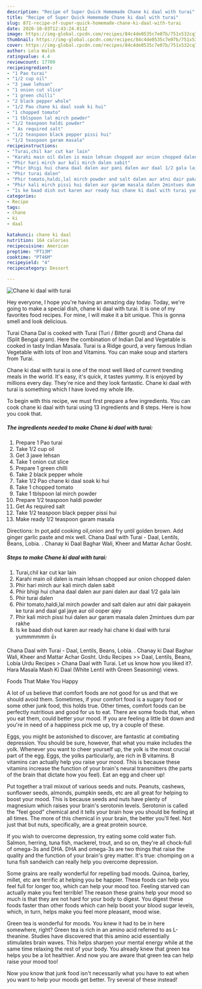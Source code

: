 ```yaml
---
description: "Recipe of Super Quick Homemade Chane ki daal with turai"
title: "Recipe of Super Quick Homemade Chane ki daal with turai"
slug: 871-recipe-of-super-quick-homemade-chane-ki-daal-with-turai
date: 2020-10-03T12:43:24.011Z
image: https://img-global.cpcdn.com/recipes/84c4de0535c7e07b/751x532cq70/chane-ki-daal-with-turai-recipe-main-photo.jpg
thumbnail: https://img-global.cpcdn.com/recipes/84c4de0535c7e07b/751x532cq70/chane-ki-daal-with-turai-recipe-main-photo.jpg
cover: https://img-global.cpcdn.com/recipes/84c4de0535c7e07b/751x532cq70/chane-ki-daal-with-turai-recipe-main-photo.jpg
author: Lela Walsh
ratingvalue: 4.4
reviewcount: 17709
recipeingredient:
- "1 Pao turai"
- "1/2 cup oil"
- "3 jawe lehsan"
- "1 onion cut slice"
- "1 green chilli"
- "2 black pepper whole"
- "1/2 Pao chane ki daal soak ki hui"
- "1 chopped tomato"
- "1 tblspoon lal mirch powder"
- "1/2 teaspoon haldi powder"
- " As required salt"
- "1/2 teaspoon black pepper pissi hui"
- "1/2 teaspoon garam masala"
recipeinstructions:
- "Turai,chil kar cut kar lain"
- "Karahi main oil dalen is main lehsan chopped aur onion chopped dalen"
- "Phir hari mirch aur kali mirch dalen sabit"
- "Phir bhigi hui chana daal dalen aur pani dalen aur daal 1/2 gala lain"
- "Phir turai dalen"
- "Phir tomato,haldi,lal mirch powder and salt dalen aur atni dair pakayein ke turai and daal gal jaye aur oil ooper ajey"
- "Phir kali mirch pissi hui dalen aur garam masala dalen 2mintues dum par rakhe"
- "Is ke baad dish out karen aur ready hai chane ki daal with turai yummmmmm 👍"
categories:
- Recipe
tags:
- chane
- ki
- daal

katakunci: chane ki daal 
nutrition: 164 calories
recipecuisine: American
preptime: "PT13M"
cooktime: "PT46M"
recipeyield: "4"
recipecategory: Dessert

---
```



![Chane ki daal with turai](https://img-global.cpcdn.com/recipes/84c4de0535c7e07b/751x532cq70/chane-ki-daal-with-turai-recipe-main-photo.jpg)

Hey everyone, I hope you're having an amazing day today. Today, we're going to make a special dish, chane ki daal with turai. It is one of my favorites food recipes. For mine, I will make it a bit unique. This is gonna smell and look delicious.

Turai Chana Dal is cooked with Turai (Turi / Bitter gourd) and Chana dal (Split Bengal gram). Here the combination of Indian Dal and Vegetable is cooked in tasty Indian Masala. Turai is a Ridge gourd, a very famous Indian Vegetable with lots of Iron and Vitamins. You can make soup and starters from Turai.

Chane ki daal with turai is one of the most well liked of current trending meals in the world. It's easy, it's quick, it tastes yummy. It is enjoyed by millions every day. They're nice and they look fantastic. Chane ki daal with turai is something which I have loved my whole life.


To begin with this recipe, we must first prepare a few ingredients. You can cook chane ki daal with turai using 13 ingredients and 8 steps. Here is how you cook that.

<!--inarticleads1-->

##### The ingredients needed to make Chane ki daal with turai:

1. Prepare 1 Pao turai
1. Take 1/2 cup oil
1. Get 3 jawe lehsan
1. Take 1 onion cut slice
1. Prepare 1 green chilli
1. Take 2 black pepper whole
1. Take 1/2 Pao chane ki daal soak ki hui
1. Take 1 chopped tomato
1. Take 1 tblspoon lal mirch powder
1. Prepare 1/2 teaspoon haldi powder
1. Get  As required salt
1. Take 1/2 teaspoon black pepper pissi hui
1. Make ready 1/2 teaspoon garam masala


Directions: In pot,add cooking oil,onion and fry until golden brown. Add ginger garlic paste and mix well. Chana Daal with Turai - Daal, Lentils, Beans, Lobia. . Chanay ki Daal Baghar Wali, Kheer and Mattar Achar Gosht. 

<!--inarticleads2-->

##### Steps to make Chane ki daal with turai:

1. Turai,chil kar cut kar lain
1. Karahi main oil dalen is main lehsan chopped aur onion chopped dalen
1. Phir hari mirch aur kali mirch dalen sabit
1. Phir bhigi hui chana daal dalen aur pani dalen aur daal 1/2 gala lain
1. Phir turai dalen
1. Phir tomato,haldi,lal mirch powder and salt dalen aur atni dair pakayein ke turai and daal gal jaye aur oil ooper ajey
1. Phir kali mirch pissi hui dalen aur garam masala dalen 2mintues dum par rakhe
1. Is ke baad dish out karen aur ready hai chane ki daal with turai yummmmmm 👍


Chana Daal with Turai - Daal, Lentils, Beans, Lobia. . Chanay ki Daal Baghar Wali, Kheer and Mattar Achar Gosht. Urdu Recipes &gt;&gt; Daal, Lentils, Beans, Lobia Urdu Recipes &gt; Chana Daal with Turai. Let us know how you liked it?. Hara Masala Mash Ki Daal (White Lentil with Green Seasoning) views. 

Foods That Make You Happy


A lot of us believe that comfort foods are not good for us and that we should avoid them. Sometimes, if your comfort food is a sugary food or some other junk food, this holds true. Other times, comfort foods can be perfectly nutritious and good for us to eat. There are some foods that, when you eat them, could better your mood. If you are feeling a little bit down and you're in need of a happiness pick me up, try a couple of these.

Eggs, you might be astonished to discover, are fantastic at combating depression. You should be sure, however, that what you make includes the yolk. Whenever you want to cheer yourself up, the yolk is the most crucial part of the egg. Eggs, the yolks particularly, are rich in B vitamins. B vitamins can actually help you raise your mood. This is because these vitamins increase the function of your brain's neural transmitters (the parts of the brain that dictate how you feel). Eat an egg and cheer up!

Put together a trail mixout of various seeds and nuts. Peanuts, cashews, sunflower seeds, almonds, pumpkin seeds, etc are all great for helping to boost your mood. This is because seeds and nuts have plenty of magnesium which raises your brain's serotonin levels. Serotonin is called the "feel good" chemical and it tells your brain how you should be feeling at all times. The more of this chemical in your brain, the better you'll feel. Not just that but nuts, specifically, are a great protein source.

If you wish to overcome depression, try eating some cold water fish. Salmon, herring, tuna fish, mackerel, trout, and so on, they're all chock-full of omega-3s and DHA. DHA and omega-3s are two things that raise the quality and the function of your brain's grey matter. It's true: chomping on a tuna fish sandwich can really help you overcome depression. 

Some grains are really wonderful for repelling bad moods. Quinoa, barley, millet, etc are terrific at helping you be happier. These foods can help you feel full for longer too, which can help your mood too. Feeling starved can actually make you feel terrible! The reason these grains help your mood so much is that they are not hard for your body to digest. You digest these foods faster than other foods which can help boost your blood sugar levels, which, in turn, helps make you feel more pleasant, mood wise.

Green tea is wonderful for moods. You knew it had to be in here somewhere, right? Green tea is rich in an amino acid referred to as L-theanine. Studies have discovered that this amino acid essentially stimulates brain waves. This helps sharpen your mental energy while at the same time relaxing the rest of your body. You already knew that green tea helps you be a lot healthier. And now you are aware that green tea can help raise your mood too!

Now you know that junk food isn't necessarily what you have to eat when you want to help your moods get better. Try several of these instead!

